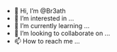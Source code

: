 - 👋 Hi, I’m @Br3ath
- 👀 I’m interested in ...
- 🌱 I’m currently learning ...
- 💞️ I’m looking to collaborate on ...
- 📫 How to reach me ...

<!---
Br3ath/Br3ath is a ✨ special ✨ repository because its `README.md` (this file) appears on your GitHub profile.
You can click the Preview link to take a look at your changes.
--->
